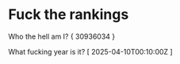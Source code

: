 # Fuck the rankings

Who the hell am I?
{ 30936034 }

What fucking year is it?
[ 2025-04-10T00:10:00Z ]
